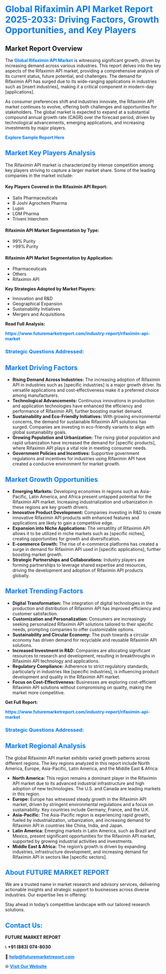 <h1 style="color: #007BFF;">Global Rifaximin API Market Report 2025-2033: Driving Factors, Growth Opportunities, and Key Players</h1>

<section id="overview">
<h2>Market Report Overview</h2>
<p>The <a href="https://www.futuremarketreport.com/industry-report/rifaximin-api-market" style="color: #007BFF; text-decoration: none;"><strong>Global Rifaximin API Market</strong></a> is witnessing significant growth, driven by increasing demand across various industries. This report delves into the key aspects of the Rifaximin API market, providing a comprehensive analysis of its current status, future potential, and challenges. The demand for Rifaximin API has surged due to its wide-ranging applications in industries such as [insert industries], making it a critical component in modern-day [applications].</p>
<p>As consumer preferences shift and industries innovate, the Rifaximin API market continues to evolve, offering both challenges and opportunities for stakeholders. The global market is expected to expand at a substantial compound annual growth rate (CAGR) over the forecast period, driven by technological advancements, emerging applications, and increasing investments by major players.</p>
</section>

<section id="overview">
<p><a href="https://www.futuremarketreport.com/request-sample/reportId=122219" style="color: #007BFF; text-decoration: none;"><strong>Explore Sample Report Here</strong></a></p>
</section>

<section id="key-players">
<h2 style="color: #007BFF;">Market Key Players Analysis</h2>
<p>The Rifaximin API market is characterized by intense competition among key players striving to capture a larger market share. Some of the leading companies in the market include:</p>
<h4>Key Players Covered in the Rifaximin API Report:</h4>
<ul><li>Salix Pharmaceuticals</li><li>B Joshi Agrochem Pharma</li><li>Lupin</li><li>LGM Pharma</li><li>Triveni Interchem</li></ul>
<h4>Rifaximin API Market Segmentation by Type:</h4>
<ul><li>99% Purity</li><li>&gt;99% Purity</li></ul>

<h4>Rifaximin API Market Segmentation by Application:</h4>
<ul><li>Pharmaceuticals</li><li>Others</li><li>Rifaximin API</li></ul>
<p><strong>Key Strategies Adopted by Market Players:</strong></p>
<ul>
<li>Innovation and R&D</li>
<li>Geographical Expansion</li>
<li>Sustainability Initiatives</li>
<li>Mergers and Acquisitions</li>
</ul>
</section>

<section>
<p><strong>Read Full Analysis: </strong></p><a href="https://www.futuremarketreport.com/industry-report/rifaximin-api-market" style="color: #007BFF; text-decoration: none;"><strong>https://www.futuremarketreport.com/industry-report/rifaximin-api-market</strong></a>
<h3 style="color: #007BFF;">Strategic Questions Addressed:</h3>
</section>

<section id="driving-factors">
<h2 style="color: #007BFF;">Market Driving Factors</h2>
<ul>
<li><strong>Rising Demand Across Industries:</strong> The increasing adoption of Rifaximin API in industries such as [specific industries] is a major growth driver. Its versatile applications and cost-effectiveness make it a preferred choice among manufacturers.</li>
<li><strong>Technological Advancements:</strong> Continuous innovations in production and application technologies have enhanced the efficiency and performance of Rifaximin API, further boosting market demand.</li>
<li><strong>Sustainability and Eco-Friendly Initiatives:</strong> With growing environmental concerns, the demand for sustainable Rifaximin API solutions has surged. Companies are investing in eco-friendly variants to align with global sustainability goals.</li>
<li><strong>Growing Population and Urbanization:</strong> The rising global population and rapid urbanization have increased the demand for [specific products], where Rifaximin API plays a vital role in meeting consumer needs.</li>
<li><strong>Government Policies and Incentives:</strong> Supportive government regulations and incentives for industries using Rifaximin API have created a conducive environment for market growth.</li>
</ul>
</section>

<section id="growth-opportunities">
<h2 style="color: #007BFF;">Market Growth Opportunities</h2>
<ul>
<li><strong>Emerging Markets:</strong> Developing economies in regions such as Asia-Pacific, Latin America, and Africa present untapped potential for the Rifaximin API market. Increasing industrialization and urbanization in these regions are key growth drivers.</li>
<li><strong>Innovative Product Development:</strong> Companies investing in R&D to create innovative Rifaximin API products with enhanced features and applications are likely to gain a competitive edge.</li>
<li><strong>Expansion into Niche Applications:</strong> The versatility of Rifaximin API allows it to be utilized in niche markets such as [specific niches], creating opportunities for growth and diversification.</li>
<li><strong>E-commerce Growth:</strong> The rise of e-commerce platforms has created a surge in demand for Rifaximin API used in [specific applications], further boosting market growth.</li>
<li><strong>Strategic Partnerships and Collaborations:</strong> Industry players are forming partnerships to leverage shared expertise and resources, driving the development and adoption of Rifaximin API products globally.</li>
</ul>
</section>

<section id="trending-factors">
<h2 style="color: #007BFF;">Market Trending Factors</h2>
<ul>
<li><strong>Digital Transformation:</strong> The integration of digital technologies in the production and distribution of Rifaximin API has improved efficiency and customer satisfaction.</li>
<li><strong>Customization and Personalization:</strong> Consumers are increasingly seeking personalized Rifaximin API solutions tailored to their specific needs, prompting companies to offer customizable options.</li>
<li><strong>Sustainability and Circular Economy:</strong> The push towards a circular economy has driven demand for recyclable and reusable Rifaximin API solutions.</li>
<li><strong>Increased Investment in R&D:</strong> Companies are allocating significant resources to research and development, resulting in breakthroughs in Rifaximin API technology and applications.</li>
<li><strong>Regulatory Compliance:</strong> Adherence to strict regulatory standards, particularly in industries like [specific industries], is influencing product development and quality in the Rifaximin API market.</li>
<li><strong>Focus on Cost-Effectiveness:</strong> Businesses are exploring cost-efficient Rifaximin API solutions without compromising on quality, making the market more competitive.</li>
</ul>
</section>

<section>
<p><strong>Get Full Report: </strong></p><a href="https://www.futuremarketreport.com/industry-report/rifaximin-api-market" style="color: #007BFF; text-decoration: none;"><strong>https://www.futuremarketreport.com/industry-report/rifaximin-api-market</strong></a>
<h3 style="color: #007BFF;">Strategic Questions Addressed:</h3>
</section>


<section id="regional-analysis">
<h2 style="color: #007BFF;">Market Regional Analysis</h2>
<p>The global Rifaximin API market exhibits varied growth patterns across different regions. The key regions analyzed in this report include North America, Europe, Asia-Pacific, Latin America, and the Middle East & Africa:</p>
<ul>
<li><strong>North America:</strong> This region remains a dominant player in the Rifaximin API market due to its advanced industrial infrastructure and high adoption of new technologies. The U.S. and Canada are leading markets in this region.</li>
<li><strong>Europe:</strong> Europe has witnessed steady growth in the Rifaximin API market, driven by stringent environmental regulations and a focus on sustainability. Key countries include Germany, France, and the U.K.</li>
<li><strong>Asia-Pacific:</strong> The Asia-Pacific region is experiencing rapid growth, fueled by industrialization, urbanization, and increasing demand for Rifaximin API in countries like China, India, and Japan.</li>
<li><strong>Latin America:</strong> Emerging markets in Latin America, such as Brazil and Mexico, present significant opportunities for the Rifaximin API market, supported by growing industrial activities and investments.</li>
<li><strong>Middle East & Africa:</strong> The region’s growth is driven by expanding industries, infrastructure development, and increasing demand for Rifaximin API in sectors like [specific sectors].</li>
</ul>
</section>

<footer>
<h2 style="color: #007BFF;">About FUTURE MARKET REPORT</h2>
<p>We are a trusted name in market research and advisory services, delivering actionable insights and strategic support to businesses across diverse industries. Our expertise lies in offering:</p>

<p>Stay ahead in today’s competitive landscape with our tailored research solutions.</p>

<h2 style="color: #007BFF;">Contact Us:</h2>
<p><strong>FUTURE MARKET REPORT</strong></p>
<p>📞 <strong>+91 (883) 074-8030</strong></p>
<p>📧 <strong><a href="mailto:help@futuremarketreport.com" style="color: #007BFF;">help@futuremarketreport.com</a></strong></p>
<p>🌐 <strong><a href="https://www.futuremarketreport.com/" style="color: #007BFF;">Visit Our Website</a></strong></p>
</footer>